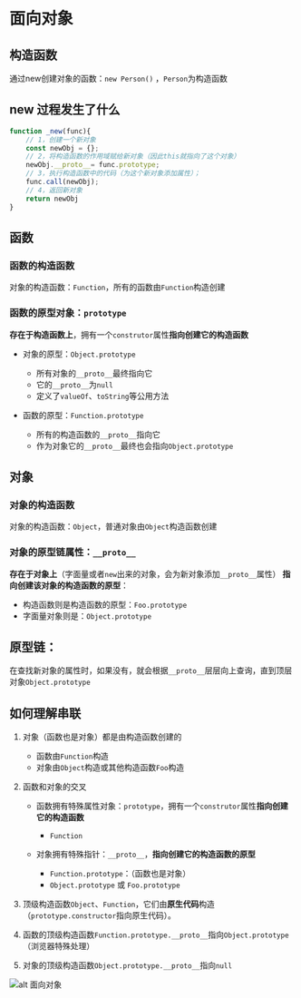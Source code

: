 # 面向对象

## 构造函数
通过new创建对象的函数：`new Person()` ，`Person`为构造函数

## new 过程发生了什么
```javascript
function _new(func){
  	// 1，创建一个新对象
	const newObj = {};
  	// 2，将构造函数的作用域赋给新对象（因此this就指向了这个对象）
  	newObj.__proto__= func.prototype;
  	// 3，执行构造函数中的代码（为这个新对象添加属性）；
    func.call(newObj);
  	// 4，返回新对象
    return newObj
}
```

## 函数
### 函数的构造函数
对象的构造函数：`Function`，所有的函数由`Function`构造创建

### 函数的原型对象：`prototype`
**存在于构造函数上**，拥有一个`construtor`属性**指向创建它的构造函数**
	
- 对象的原型：`Object.prototype`
	- 所有对象的`__proto__`最终指向它
	- 它的`__proto__`为`null`
	- 定义了`valueOf`、`toString`等公用方法

- 函数的原型：`Function.prototype`
	- 所有的构造函数的`__proto__`指向它
    - 作为对象它的`__proto__`最终也会指向`Object.prototype`



## 对象
### 对象的构造函数
对象的构造函数：`Object`，普通对象由`Object`构造函数创建

### 对象的原型链属性：`__proto__`
**存在于对象上**（字面量或者`new`出来的对象，会为新对象添加`__proto__`属性）
**指向创建该对象的构造函数的原型**：

- 构造函数则是构造函数的原型：`Foo.prototype`
- 字面量对象则是：`Object.prototype`
    
## 原型链：
在查找新对象的属性时，如果没有，就会根据`__proto__`层层向上查询，直到顶层对象`Object.prototype`


## 如何理解串联

1. 对象（函数也是对象）都是由构造函数创建的
    - 函数由`Function`构造
    - 对象由`Object`构造或其他构造函数`Foo`构造

2. 函数和对象的交叉 

    - 函数拥有特殊属性对象：`prototype`，拥有一个`construtor`属性**指向创建它的构造函数**
        - `Function`

    - 对象拥有特殊指针：`__proto__`，**指向创建它的构造函数的原型**
        - `Function.prototype`：（函数也是对象）
        - `Object.prototype` 或 `Foo.prototype`
    

4. 顶级构造函数`Object`、`Function`，它们由**原生代码**构造（`prototype.constructor`指向原生代码）。

5. 函数的顶级构造函数`Function.prototype.__proto__`指向`Object.prototype`（浏览器特殊处理）

5. 对象的顶级构造函数`Object.prototype.__proto__`指向`null`

![alt 面向对象](http://resource.muyiy.cn/image/2019-07-24-060312.jpg)
